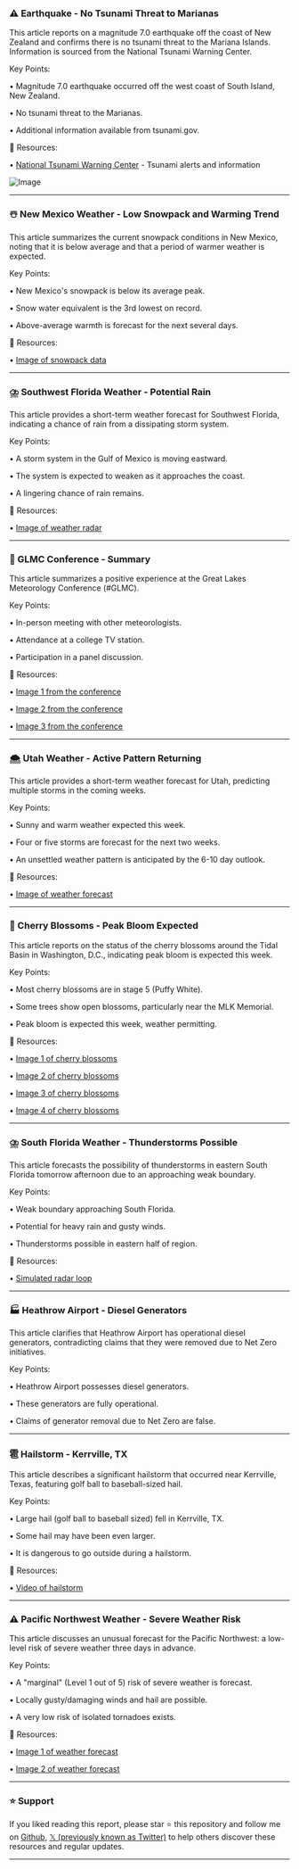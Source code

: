 ### ⚠️ Earthquake - No Tsunami Threat to Marianas

This article reports on a magnitude 7.0 earthquake off the coast of New Zealand and confirms there is no tsunami threat to the Mariana Islands.  Information is sourced from the National Tsunami Warning Center.


Key Points:

• Magnitude 7.0 earthquake occurred off the west coast of South Island, New Zealand.


• No tsunami threat to the Marianas.


• Additional information available from tsunami.gov.



🔗 Resources:

• [National Tsunami Warning Center](https://tsunami.gov) - Tsunami alerts and information

![Image](https://pbs.twimg.com/media/Gm2iaypagAAghNS?format=jpg&name=small)


---

### ☃️ New Mexico Weather - Low Snowpack and Warming Trend

This article summarizes the current snowpack conditions in New Mexico, noting that it is below average and that a period of warmer weather is expected.


Key Points:

• New Mexico's snowpack is below its average peak.


• Snow water equivalent is the 3rd lowest on record.


• Above-average warmth is forecast for the next several days.



🔗 Resources:

• [Image of snowpack data](https://pbs.twimg.com/media/Gm1u4ucXIAEbpO6?format=jpg&name=small)


---

### ⛈️ Southwest Florida Weather - Potential Rain

This article provides a short-term weather forecast for Southwest Florida, indicating a chance of rain from a dissipating storm system.


Key Points:

• A storm system in the Gulf of Mexico is moving eastward.


• The system is expected to weaken as it approaches the coast.


• A lingering chance of rain remains.



🔗 Resources:

• [Image of weather radar](https://pbs.twimg.com/media/Gm1wGiGXQAA9jle?format=jpg&name=small)


---

### 🎉 GLMC Conference - Summary

This article summarizes a positive experience at the Great Lakes Meteorology Conference (#GLMC).


Key Points:

• In-person meeting with other meteorologists.


• Attendance at a college TV station.


• Participation in a panel discussion.



🔗 Resources:

• [Image 1 from the conference](https://pbs.twimg.com/media/Gm1tN6SXAAEkn2X?format=jpg&name=small)

• [Image 2 from the conference](https://pbs.twimg.com/media/Gm1tN6bXoAAH0Fe?format=jpg&name=small)

• [Image 3 from the conference](https://pbs.twimg.com/media/Gm1tN6mWEAAwYCu?format=jpg&name=900x900)


---

### 🌨️ Utah Weather - Active Pattern Returning

This article provides a short-term weather forecast for Utah, predicting multiple storms in the coming weeks.


Key Points:

• Sunny and warm weather expected this week.


• Four or five storms are forecast for the next two weeks.


• An unsettled weather pattern is anticipated by the 6-10 day outlook.



🔗 Resources:

• [Image of weather forecast](https://pbs.twimg.com/media/Gm1dlTubIAAJLan?format=jpg&name=small)


---

### 🌸 Cherry Blossoms - Peak Bloom Expected

This article reports on the status of the cherry blossoms around the Tidal Basin in Washington, D.C., indicating peak bloom is expected this week.


Key Points:

• Most cherry blossoms are in stage 5 (Puffy White).


• Some trees show open blossoms, particularly near the MLK Memorial.


• Peak bloom is expected this week, weather permitting.



🔗 Resources:

• [Image 1 of cherry blossoms](https://pbs.twimg.com/media/Gm1JciVXwAAUiPo?format=jpg&name=360x360)

• [Image 2 of cherry blossoms](https://pbs.twimg.com/media/Gm1IdYkWsAAZ8gp?format=jpg&name=360x360)

• [Image 3 of cherry blossoms](https://pbs.twimg.com/media/Gm1IfObWkAAG1lP?format=jpg&name=360x360)

• [Image 4 of cherry blossoms](https://pbs.twimg.com/media/Gm1IgfdXIAApk7h?format=jpg&name=360x360)


---

### ⛈️ South Florida Weather - Thunderstorms Possible

This article forecasts the possibility of thunderstorms in eastern South Florida tomorrow afternoon due to an approaching weak boundary.


Key Points:

• Weak boundary approaching South Florida.


• Potential for heavy rain and gusty winds.


• Thunderstorms possible in eastern half of region.



🔗 Resources:

• [Simulated radar loop](https://pbs.twimg.com/ext_tw_video_thumb/1904277176481939456/pu/img/1zqqEJVzh7B8kaAt.jpg)


---

### 🏭 Heathrow Airport - Diesel Generators

This article clarifies that Heathrow Airport has operational diesel generators, contradicting claims that they were removed due to Net Zero initiatives.


Key Points:

• Heathrow Airport possesses diesel generators.


• These generators are fully operational.


•  Claims of generator removal due to Net Zero are false.



---

### 雹 Hailstorm - Kerrville, TX

This article describes a significant hailstorm that occurred near Kerrville, Texas, featuring golf ball to baseball-sized hail.


Key Points:

• Large hail (golf ball to baseball sized) fell in Kerrville, TX.


• Some hail may have been even larger.


•  It is dangerous to go outside during a hailstorm.



🔗 Resources:

• [Video of hailstorm](https://pbs.twimg.com/ext_tw_video_thumb/1904241880235458560/pu/img/ZFrNnF2EVOY268B3.jpg)


---

### ⚠️ Pacific Northwest Weather - Severe Weather Risk

This article discusses an unusual forecast for the Pacific Northwest: a low-level risk of severe weather three days in advance.


Key Points:

• A "marginal" (Level 1 out of 5) risk of severe weather is forecast.


• Locally gusty/damaging winds and hail are possible.


• A very low risk of isolated tornadoes exists.



🔗 Resources:

• [Image 1 of weather forecast](https://pbs.twimg.com/media/Gm0fI9GW8AAr3yh?format=jpg&name=small)

• [Image 2 of weather forecast](https://pbs.twimg.com/media/Gmq7liJaMAAGJVo?format=jpg&name=240x240)


---

### ⭐️ Support

If you liked reading this report, please star ⭐️ this repository and follow me on [Github](https://github.com/Drix10), [𝕏 (previously known as Twitter)](https://x.com/DRIX_10_) to help others discover these resources and regular updates.

---